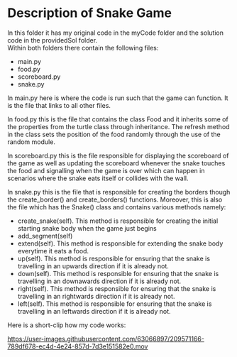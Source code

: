 # Description of Snake Game


In this folder it has my original code in the myCode folder and the solution code in the providedSol folder.
</br>
Within both folders there contain the following files:
- main.py
- food.py
- scoreboard.py
- snake.py

In main.py here is where the code is run such that the game can function. It is the file that links to all other files.

In food.py this is the file that contains the class Food and it inherits some of the properties from the turtle class through inheritance. The refresh method in the class sets the position of the food randomly through the use of the random module.

In scoreboard.py this is the file responsible for displaying the scoreboard of the game as well as updating the scoreboard whenever the snake touches the food and signalling when the game is over which can happen in scenarios where the snake eats itself or collides with the wall.

In snake.py this is the file that is responsible for creating the borders though the create_border() and create_borders() functions. Moreover, this is also the file which has the Snake() class and contains various methods namely:
- create_snake(self). This method is responsible for creating the initial starting snake body when the game just begins
- add_segment(self)
- extend(self). This method is responsible for extending the snake body everytime it eats a food.
- up(self). This method is responsible for ensuring that the snake is travelling in an upwards direction if it is already not.
- down(self). This method is responsible for ensuring that the snake is travelling in an downawards direction if it is already not.
- right(self). This method is responsible for ensuring that the snake is travelling in an rightwards direction if it is already not.
- left(self). This method is responsible for ensuring that the snake is travelling in an leftwards direction if it is already not.

Here is a short-clip how my code works:

https://user-images.githubusercontent.com/63066897/209571166-789df678-ec4d-4e24-857d-7d3e151582e0.mov
